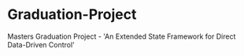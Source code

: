 # Graduation-Project
Masters Graduation Project - 'An Extended State Framework for Direct Data-Driven Control'
